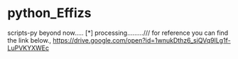 # python_Effizs
scripts-py beyond now.....
[*] processing.........///
for reference you can find the link below.,
https://drive.google.com/open?id=1wnukDthz6_siQVq9lLg1f-LuPVKYXWEc
